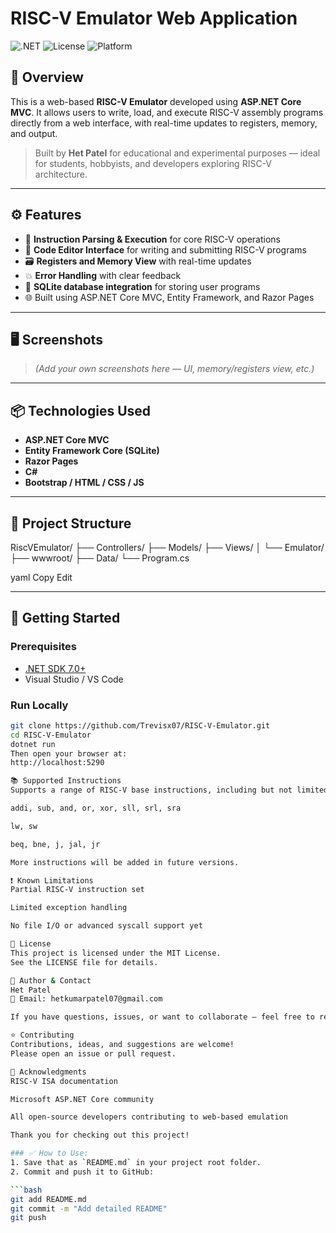 # RISC-V Emulator Web Application

![.NET](https://img.shields.io/badge/.NET-ASP.NET%20Core-blue)
![License](https://img.shields.io/badge/license-MIT-green)
![Platform](https://img.shields.io/badge/platform-Web%20App-lightgrey)

## 🚀 Overview

This is a web-based **RISC-V Emulator** developed using **ASP.NET Core MVC**. It allows users to write, load, and execute RISC-V assembly programs directly from a web interface, with real-time updates to registers, memory, and output.

> Built by **Het Patel** for educational and experimental purposes — ideal for students, hobbyists, and developers exploring RISC-V architecture.

---

## ⚙️ Features

- 🧠 **Instruction Parsing & Execution** for core RISC-V operations  
- 📝 **Code Editor Interface** for writing and submitting RISC-V programs  
- 🗃️ **Registers and Memory View** with real-time updates  
- 💥 **Error Handling** with clear feedback  
- 💾 **SQLite database integration** for storing user programs  
- 🌐 Built using ASP.NET Core MVC, Entity Framework, and Razor Pages

---

## 🖥️ Screenshots

> _(Add your own screenshots here — UI, memory/registers view, etc.)_

---

## 📦 Technologies Used

- **ASP.NET Core MVC**
- **Entity Framework Core (SQLite)**
- **Razor Pages**
- **C#**
- **Bootstrap / HTML / CSS / JS**

---

## 📁 Project Structure

RiscVEmulator/
├── Controllers/
├── Models/
├── Views/
│ └── Emulator/
├── wwwroot/
├── Data/
└── Program.cs

yaml
Copy
Edit

---

## 🚀 Getting Started

### Prerequisites

- [.NET SDK 7.0+](https://dotnet.microsoft.com/download)
- Visual Studio / VS Code

### Run Locally

```bash
git clone https://github.com/Trevisx07/RISC-V-Emulator.git
cd RISC-V-Emulator
dotnet run
Then open your browser at:
http://localhost:5290

📚 Supported Instructions
Supports a range of RISC-V base instructions, including but not limited to:

addi, sub, and, or, xor, sll, srl, sra

lw, sw

beq, bne, j, jal, jr

More instructions will be added in future versions.

❗ Known Limitations
Partial RISC-V instruction set

Limited exception handling

No file I/O or advanced syscall support yet

📜 License
This project is licensed under the MIT License.
See the LICENSE file for details.

👤 Author & Contact
Het Patel
📧 Email: hetkumarpatel07@gmail.com

If you have questions, issues, or want to collaborate — feel free to reach out!

⭐ Contributing
Contributions, ideas, and suggestions are welcome!
Please open an issue or pull request.

🙌 Acknowledgments
RISC-V ISA documentation

Microsoft ASP.NET Core community

All open-source developers contributing to web-based emulation

Thank you for checking out this project!

### ✅ How to Use:
1. Save that as `README.md` in your project root folder.
2. Commit and push it to GitHub:

```bash
git add README.md
git commit -m "Add detailed README"
git push

